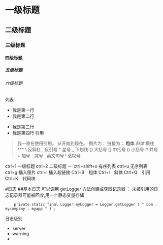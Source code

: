 # 一级标题
## 二级标题
### 三级标题
#### 四级标题
##### 五级标题
###### 六级标题
列表
- 我是第一行
- 我是第二行
* 我是第三行
* 我是第四行
引用
> 我一直在使用引用。
> 从开始到现在。
图片为：![]()
链接为：[]()
**粗体**
*斜体*
横线***
\\ 反斜杠 
\` 反引号 
\* 星号 
\_ 下划线 
\{} 大括号 
\[] 中括号 
\() 小括号 
\# 井号 
\+ 加号 
\- 减号 
\. 英文句号 
\! 感叹号

ctrl+1 一级标题 
ctrl+2 二级标题 
····
ctrl+shift+o 有序列表
ctrl+u 无序列表
ctrl+g 插入图片
ctrl+l 插入超链接
Ctrl+B　粗体 
Ctrl+I　斜体
Ctrl+Q　引用 
Ctrl+K　代码块 

#日志
##基本日志
可以调用 getLogger 方法创建或获取记录器 ：
未被引用的日志记录器可能被回收,用一个静态变量存储

```    private static final Logger myLogger = Logger.getLogger ( " com . mycompany . myapp " ) ;```

日志级别

- server
- warning
-  

